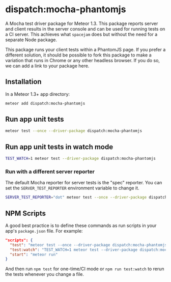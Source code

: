 # dispatch:mocha-phantomjs

A Mocha test driver package for Meteor 1.3. This package reports server and client results in the server console and can be used for running tests on a CI server. This achieves what `spacejam` does but without the need for a separate Node package.

This package runs your client tests within a PhantomJS page. If you prefer a different solution, it should be possible to fork this package to make a variation that runs in Chrome or any other headless browser. If you do so, we can add a link to your package here.

## Installation

In a Meteor 1.3+ app directory:

```bash
meteor add dispatch:mocha-phantomjs
```

## Run app unit tests

```bash
meteor test --once --driver-package dispatch:mocha-phantomjs
```

## Run app unit tests in watch mode

```bash
TEST_WATCH=1 meteor test --driver-package dispatch:mocha-phantomjs
```

### Run with a different server reporter

The default Mocha reporter for server tests is the "spec" reporter. You can set the `SERVER_TEST_REPORTER` environment variable to change it.

```bash
SERVER_TEST_REPORTER="dot" meteor test --once --driver-package dispatch:mocha-phantomjs
```

## NPM Scripts

A good best practice is to define these commands as run scripts in your app's `package.json` file. For example:

```json
"scripts": {
  "test": "meteor test --once --driver-package dispatch:mocha-phantomjs",
  "test:watch": "TEST_WATCH=1 meteor test --driver-package dispatch:mocha-phantomjs",
  "start": "meteor run"
}
```

And then run `npm test` for one-time/CI mode or `npm run test:watch` to rerun the tests whenever you change a file.
